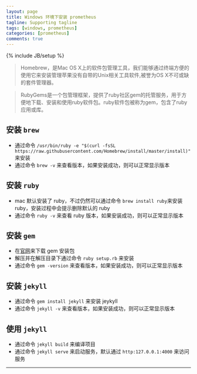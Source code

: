 ```yaml
---
layout: page
title: Windows 环境下安装 prometheus
tagline: Supporting tagline
tags: [windows, prometheus]
categories: [prometheus]
comments: true
---
```

{% include JB/setup %}

> Homebrew，是Mac OS X上的软件包管理工具，我们能够通过终端方便的使用它来安装管理苹果没有自带的Unix相关工具软件,被誉为OS X不可或缺的套件管理器。

> RubyGems是一个包管理框架，提供了ruby社区gem的托管服务，用于方便地下载、安装和使用ruby软件包。ruby软件包被称为gem，包含了ruby应用或库。


## 安装 `brew`

+ 通过命令 `/usr/bin/ruby -e "$(curl -fsSL https://raw.githubusercontent.com/Homebrew/install/master/install)"` 来安装
+ 通过命令 `brew -v` 来查看版本，如果安装成功，则可以正常显示版本

## 安装 `ruby`

+ mac 默认安装了 ruby，不过仍然可以通过命令 `brew install ruby`来安装 ruby，安装过程中会提示删除默认的 ruby
+ 通过命令 `ruby -v` 来查看 ruby 版本，如果安装成功，则可以正常显示版本

## 安装 `gem`

+ 在[官网](https://rubygems.org/pages/download)来下载 gem 安装包
+ 解压并在解压目录下通过命令 `ruby setup.rb` 来安装
+ 通过命令 `gem -version` 来查看版本，如果安装成功，则可以正常显示版本

## 安装 `jekyll`

+ 通过命令 `gem install jekyll` 来安装 jeykyll
+ 通过命令 `jekyll -v` 来查看版本，如果安装成功，则可以正常显示版本

## 使用 `jekyll`

+ 通过命令 `jekyll build` 来编译项目
+ 通过命令 `jekyll serve` 来启动服务，默认通过 `http:127.0.0.1:4000` 来访问服务
  

- - -
  


